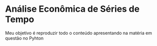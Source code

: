 # Análise Econômica de Séries de Tempo

Meu objetivo é reproduzir todo o conteúdo apresentando na matéria em questão no Pyhton
